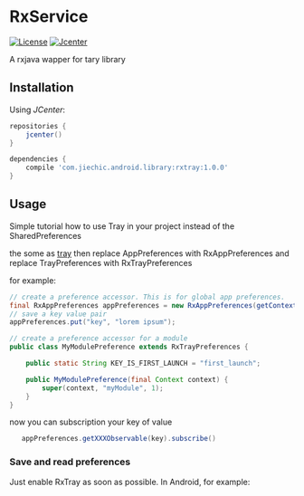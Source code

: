 # RxService

[![License](https://img.shields.io/badge/License%20-Apache%202-337ab7.svg)](https://www.apache.org/licenses/LICENSE-2.0)
[![Jcenter](https://img.shields.io/badge/%20Jcenter%20-1.0.0-5bc0de.svg)](https://bintray.com/jiechic/android/rxtray/_latestVersion)

[^_^]:[![Methods](https://img.shields.io/badge/%20Methods%20%7C%20Size%20-%20239%20%7C%2040%20KB-d9534f.svg)](http://www.methodscount.com/?lib=com.jiechic.android.library%3Arxtray%3A1.0.0)
[^_^]:[![Maven](https://img.shields.io/badge/%20Maven%20-1.0.0-5bc0de.svg)](https://mvnrepository.com/artifact/com.akaita.java/rxtray/1.2.0)
[^_^]:[![Arsenal](https://img.shields.io/badge/%20Arsenal%20-%20RxService%20-4cae4c.svg?style=flat)](https://android-arsenal.com/details/1/6027)


A rxjava wapper for tary library

## Installation

Using *JCenter*:
```groovy
repositories {
    jcenter()
}

dependencies {
    compile 'com.jiechic.android.library:rxtray:1.0.0'
}
```

## Usage

Simple tutorial how to use Tray in your project instead of the SharedPreferences

the some as [tray](https://github.com/grandcentrix/tray) then replace AppPreferences with RxAppPreferences and replace TrayPreferences with RxTrayPreferences

for example:

```java
// create a preference accessor. This is for global app preferences.
final RxAppPreferences appPreferences = new RxAppPreferences(getContext()); // this Preference comes for free from the library
// save a key value pair
appPreferences.put("key", "lorem ipsum");
```


```java
// create a preference accessor for a module
public class MyModulePreference extends RxTrayPreferences {

    public static String KEY_IS_FIRST_LAUNCH = "first_launch";

    public MyModulePreference(final Context context) {
        super(context, "myModule", 1);
    }
}
```

now you can subscription your key of value
```java
   appPreferences.getXXXObservable(key).subscribe()
```

### Save and read preferences

Just enable RxTray as soon as possible. In Android, for example:

